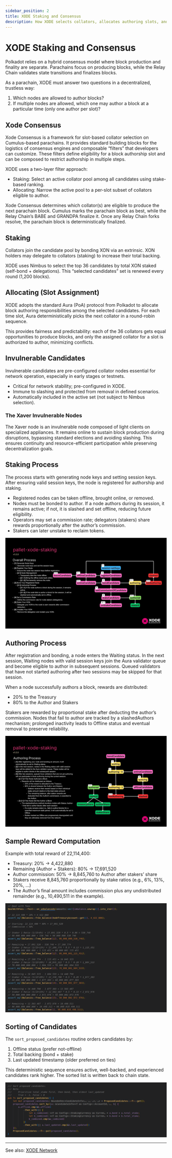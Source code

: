 ```yaml
---
sidebar_position: 2
title: XODE Staking and Consensus
description: How XODE selects collators, allocates authoring slots, and distributes rewards
---
```


# XODE Staking and Consensus

Polkadot relies on a hybrid consensus model where block production and finality are separate. Parachains focus on producing blocks, while the Relay Chain validates state transitions and finalizes blocks.

As a parachain, XODE must answer two questions in a decentralized, trustless way:

1. Which nodes are allowed to author blocks?
2. If multiple nodes are allowed, which one may author a block at a particular time (only one author per slot)?

## Xode Consensus

Xode Consensus is a framework for slot-based collator selection on Cumulus-based parachains. It provides standard building blocks for the logistics of consensus engines and composable “filters” that developers can customize. These filters define eligibility for a block authorship slot and can be composed to restrict authorship in multiple steps.

XODE uses a two-layer filter approach:

- Staking: Select an active collator pool among all candidates using stake-based ranking.
- Allocating: Narrow the active pool to a per-slot subset of collators eligible to author.

Xode Consensus determines which collator(s) are eligible to produce the next parachain block. Cumulus marks the parachain block as best, while the Relay Chain’s BABE and GRANDPA finalize it. Once any Relay Chain forks resolve, the parachain block is deterministically finalized.

## Staking

Collators join the candidate pool by bonding XON via an extrinsic. XON holders may delegate to collators (staking) to increase their total backing.

XODE uses Nimbus to select the top 36 candidates by total XON staked (self-bond + delegations). This “selected candidates” set is renewed every round (1,200 blocks).

## Allocating (Slot Assignment)

XODE adopts the standard Aura (PoA) protocol from Polkadot to allocate block authoring responsibilities among the selected candidates. For each time slot, Aura deterministically picks the next collator in a round-robin sequence.

This provides fairness and predictability: each of the 36 collators gets equal opportunities to produce blocks, and only the assigned collator for a slot is authorized to author, minimizing conflicts.

## Invulnerable Candidates

Invulnerable candidates are pre-configured collator nodes essential for network operation, especially in early stages or testnets.

- Critical for network stability; pre-configured in XODE.
- Immune to slashing and protected from removal in defined scenarios.
- Automatically included in the active set (not subject to Nimbus selection).

### The Xaver Invulnerable Nodes

The Xaver node is an invulnerable node composed of light clients on specialized appliances. It remains online to sustain block production during disruptions, bypassing standard elections and avoiding slashing. This ensures continuity and resource-efficient participation while preserving decentralization goals.

## Staking Process

The process starts with generating node keys and setting session keys. After ensuring valid session keys, the node is registered for authorship and staking.

- Registered nodes can be taken offline, brought online, or removed.
- Nodes must be bonded to author. If a node authors during its session, it remains active; if not, it is slashed and set offline, reducing future eligibility.
- Operators may set a commission rate; delegators (stakers) share rewards proportionally after the author’s commission.
- Stakers can later unstake to reclaim tokens.

![Staking Process](./img/staking-process.jpg)

## Authoring Process

After registration and bonding, a node enters the Waiting status. In the next session, Waiting nodes with valid session keys join the Aura validator queue and become eligible to author in subsequent sessions. Queued validators that have not started authoring after two sessions may be skipped for that session.

When a node successfully authors a block, rewards are distributed:

- 20% to the Treasury
- 80% to the Author and Stakers

Stakers are rewarded by proportional stake after deducting the author’s commission. Nodes that fail to author are tracked by a slashedAuthors mechanism; prolonged inactivity leads to Offline status and eventual removal to preserve reliability.

![Authoring Process](./img/authoring-process.jpg)

## Sample Reward Computation

Example with total reward of 22,114,400:

- Treasury: 20% → 4,422,880
- Remaining (Author + Stakers): 80% → 17,691,520
- Author commission: 50% → 8,845,760 to Author after stakers’ share
- Stakers receive 8,845,760 proportionally by stake ratios (e.g., 6%, 13%, 20%, …)
- The Author’s final amount includes commission plus any undistributed remainder (e.g., 10,490,511 in the example).

![Sample Reward Computation](./img/sample-reward-computation.png)

## Sorting of Candidates

The `sort_proposed_candidates` routine orders candidates by:

1. Offline status (prefer not-offline)
2. Total backing (bond + stake)
3. Last updated timestamp (older preferred on ties)

This deterministic sequence ensures active, well-backed, and experienced candidates rank higher. The sorted list is written back to chain state.

![Sorting of Candidates](./img/sortingofcandidates.png)

---

See also: [XODE Network](./xode-network.md)


